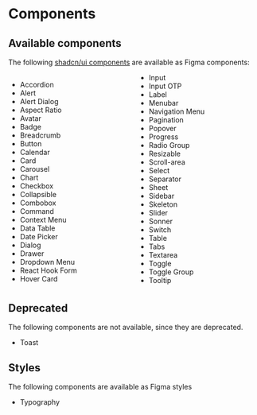 # Components

## Available components 

The following [shadcn/ui components](https://ui.shadcn.com/docs/components) are available as Figma components:

<div style="columns: 15rem">

* Accordion
* Alert
* Alert Dialog
* Aspect Ratio
* Avatar
* Badge
* Breadcrumb
* Button
* Calendar
* Card
* Carousel
* Chart
* Checkbox
* Collapsible
* Combobox
* Command
* Context Menu
* Data Table
* Date Picker
* Dialog
* Drawer
* Dropdown Menu
* React Hook Form
* Hover Card
* Input
* Input OTP
* Label
* Menubar
* Navigation Menu
* Pagination
* Popover
* Progress
* Radio Group
* Resizable
* Scroll-area
* Select
* Separator
* Sheet
* Sidebar
* Skeleton
* Slider
* Sonner
* Switch
* Table
* Tabs
* Textarea
* Toggle
* Toggle Group
* Tooltip

</div>

## Deprecated

The following components are not available, since they are deprecated.

* Toast

## Styles

The following components are available as Figma styles

* Typography